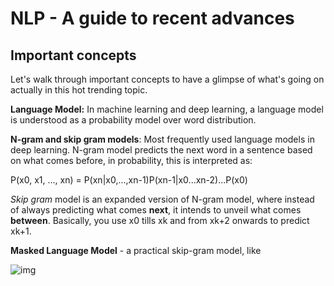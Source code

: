 # NLP - A guide to recent advances

## Important concepts

Let's walk through important concepts to have a glimpse of what's going on actually in this hot trending topic.

__Language Model:__ In machine learning and deep learning, a language model is understood as a probability model over word distribution.

__N-gram and skip gram models__: Most frequently used language models in deep learning. N-gram model predicts the next word in a sentence based on what comes before, in probability, this is interpreted as: 

P(x0, x1, ..., xn) = P(xn|x0,...,xn-1)P(xn-1|x0...xn-2)...P(x0)

_Skip gram_ model is an expanded version of N-gram model, where instead of always predicting what comes __next__, it intends to unveil what comes __between__. Basically, you use x0 tills xk and from xk+2 onwards to predict xk+1.

__Masked Language Model__ - a practical skip-gram model, like 

![img](nn.png)